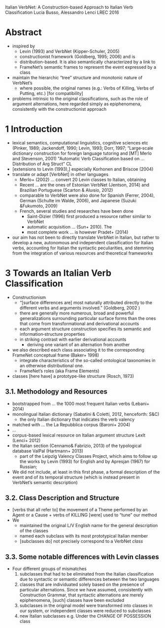 Italian VerbNet: A Construction-based Approach to Italian Verb Classification
Lucia Busso, Alessandro Lenci
LREC 2016

# Abstract

* inspired by
  * Levin (1993) and VerbNet (Kipper-Schuler, 2005)
  * constructionist framework (Goldberg, 1995; 2006) and is
  * distribution-based. It is also semantically characterized by a link to
  * FrameNet’s semantic frames to represent the event expressed by a class
* maintain the hierarchic “tree” structure and monotonic nature of VerbNet’s
  * where possible, the original names (e.g.: Verbs of Killing, Verbs of
    Putting, etc.) [for compatibility]
* problems intrinsic to the original classifications, such as the role of
  argument alternations, here regarded simply as epiphenomena, consistently
  with the constructionist approach

# 1 Introduction

* lexical semantics, computational linguistics, cognitive sciences etc
  (Pinker, 1989; Jackendoff, 1990; Levin, 1993;
  Dorr, 1997;
    “Large‐scale dictionary construction for foreign language tutoring and [MT]
  Merlo and Stevenson, 2001)
    "Automatic Verb Classification based on ... Distribution of Arg Struct" CL
* [extensions to Levin (1993),] especially Korhonen and Briscoe (2004)
* translate or adapt [VerbNet] in other languages
  * Merlo+ (2002) ... convert 20 Levin classes to Italian, obtaining
  * Recent ... are the ones of Estonian VerbNet (Jentson, 2014) and
    Brazilian Portuguese (Scarton & Aluısio, 2012)
  * comparable to VerbNet were also done for Spanish (Ferrer, 2004),
    German (Schulte im Walde, 2006), and Japanese (Suzuki &Fukumoto, 2009)
  * French, several studies and researches have been done
    * Saint-Dizier (1996) first produced a resource rather similar to VerbNet
    * automatic acquisition ... (Sun+ 2010). The
    * most complete work ... is however Pradet+ (2014)
* our aim has not been to directly translate VerbNet in Italian, but rather to
  develop a new, autonomous and independent classification for Italian verbs,
  accounting for Italian the syntactic peculiarities, and stemming from the
  integration of various resources and theoretical frameworks

# 3 Towards an Italian Verb Classification

* Constructionism
  * “[surface differences are] most naturally attributed directly to the
    different verbs and arguments involved.” (Goldberg, 2002 )
  * there are generally more numerous, broad and powerful generalizations
    surrounding particular surface forms than the ones that come from
    transformational and derivational accounts
  * each argument structure construction specifies its
    semantic and information‐structure properties
  * in striking contrast with earlier derivational accounts
    * deriving one variant of an alternation from another
* we also described each class associating it to the corresponding FrameNet
  conceptual frame (Baker+ 1998)
  * integrate characteristics of the so-called ontological taxonomies
    in an otherwise distributional one.
  * FrameNet’s roles (aka Frame Elements)
* classes [here have] a prototype-like structure (Rosch, 1973)

## 3.1. Methodology and Resources

* bootstrapped from ... the 1000 most frequent Italian verbs (Lebani+ 2014)
* monolingual Italian dictionary (Sabatini & Coletti, 2012, henceforth: S&C)
  * the only Italian dictionary that indicates the verb valency
* matched with ... the La Repubblica corpus (Baroni+ 2004)
* _..._
* corpus-based lexical resource on Italian argument structure
  LexIt (Lenci+ 2012)
* the Italian section (Cennamo& Fabrizio, 2013)
  of the typological database ValPal (Hartmann+ 2013)
  * part of the Leipzig Valency Classes Project, which aims to follow up
    the works by Levin (1993) for English and by Apresjan (1967) for Russian;
* We did not include, at least in this first phase, a formal description of the
  event and of its temporal structure (which is instead present in VerbNet’s
  semantic description)

## 3.2. Class Description and Structure

* [verbs that all refer to] the movement of a Theme performed by an Agent or a
  Cause + verbs of KILLING [were] used to “tune” our method
* We
  * maintained the original L/V English name for the general description of the
    classes
  * named each subclass with its most prototypical Italian member
  * [subclasses do] not precisely correspond to a VerbNet _class_

## 3.3. Some notable differences with Levin classes

* Four different groups of mismatches
  1. subclasses that had to be eliminated from the Italian classification due
     to syntactic or semantic differences between the two languages
  2. classes that are individuated solely based on the presence of particular
     alternations. Since we have assumed, consistently with Construction
     Grammar, that syntactic alternations are merely epiphenomena, [such]
     classes have been excluded
  3. subclasses in the original model were transformed into classes in our
     system, or independent classes were reduced to subclasses
  4. new Italian subclasses e.g. Under the CHANGE OF POSSESSION class
